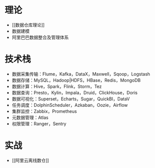 # 理论

- [[数据仓库理论]]
- 数据建模
- 阿里巴巴数据整合及管理体系

# 技术栈

- 数据采集传输：Flume，Kafka，DataX，Maxwell，Sqoop，Logstash  
- 数据存储：MySQL，Hadoop|HDFS，HBase，Redis，MongoDB  
- 数据计算：Hive，Spark，Flink，Storm，Tez  
- 数据查询：Presto，Kylin，Impala，Druid，ClickHouse，Doris  
- 数据可视化：Superset，Echarts，Sugar，QuickBI，DataV  
- 任务调度：DolphinScheduler，Azkaban，Oozie，Airflow  
- 集群监控：Zabbix，Prometheus  
- 元数据管理：Atlas  
- 权限管理：Ranger，Sentry

# 实战

- [[阿里云离线数仓]]

